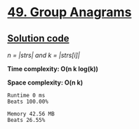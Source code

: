 # [49. Group Anagrams](https://leetcode.com/problems/group-anagrams/)

## [Solution code](https://github.com/alexengrig/leetcode/blob/main/src/main/java/dev/alexengrig/leetcode/_49_group_anagrams/Solution.java)

_n = |strs| and k = |strs[i]|_

**Time complexity: O(n k log(k))**

**Space complexity: O(n k)**

```
Runtime 0 ms
Beats 100.00%

Memory 42.56 MB
Beats 26.55%
```
